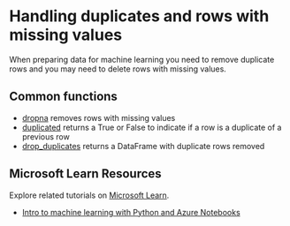 # Handling duplicates and rows with missing values

When preparing data for machine learning you need to remove duplicate rows and you may need to delete rows with missing values.

## Common functions

- [dropna](https://pandas.pydata.org/pandas-docs/stable/reference/api/pandas.DataFrame.duplicated.html) removes rows with missing values
- [duplicated](https://pandas.pydata.org/pandas-docs/stable/reference/api/pandas.DataFrame.duplicated.html) returns a True or False to indicate if a row is a duplicate of a previous row
- [drop_duplicates](https://pandas.pydata.org/pandas-docs/stable/reference/api/pandas.DataFrame.drop_duplicates.html) returns a DataFrame with duplicate rows removed

## Microsoft Learn Resources

Explore related tutorials on [Microsoft Learn](https://learn.microsoft.com/?WT.mc_id=python-c9-niner).

- [Intro to machine learning with Python and Azure Notebooks](https://docs.microsoft.com/learn/paths/intro-to-ml-with-python/?WT.mc_id=python-c9-niner)
